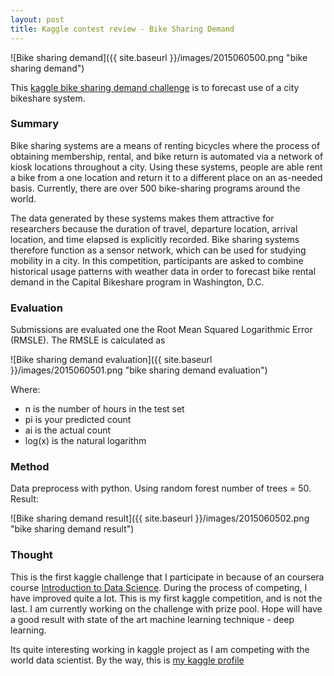 ```yaml
---
layout: post
title: Kaggle contest review - Bike Sharing Demand
---
```


![Bike sharing demand]({{ site.baseurl }}/images/2015060500.png "bike sharing demand")

This [kaggle bike sharing demand challenge](https://www.kaggle.com/c/bike-sharing-demand) is to forecast use of a city bikeshare system.

### Summary

Bike sharing systems are a means of renting bicycles where the process of obtaining membership, rental, and bike return is automated via a network of kiosk locations throughout a city. Using these systems, people are able rent a bike from a one location and return it to a different place on an as-needed basis. Currently, there are over 500 bike-sharing programs around the world.

The data generated by these systems makes them attractive for researchers because the duration of travel, departure location, arrival location, and time elapsed is explicitly recorded. Bike sharing systems therefore function as a sensor network, which can be used for studying mobility in a city. In this competition, participants are asked to combine historical usage patterns with weather data in order to forecast bike rental demand in the Capital Bikeshare program in Washington, D.C.

### Evaluation

Submissions are evaluated one the Root Mean Squared Logarithmic Error (RMSLE). The RMSLE is calculated as

![Bike sharing demand evaluation]({{ site.baseurl }}/images/2015060501.png "bike sharing demand evaluation")

Where:

- n is the number of hours in the test set
- pi is your predicted count
- ai is the actual count
- log(x) is the natural logarithm

### Method

Data preprocess with python. Using random forest number of trees = 50. Result:

![Bike sharing demand result]({{ site.baseurl }}/images/2015060502.png "bike sharing demand result")


### Thought

This is the first kaggle challenge that I participate in because of an coursera course [Introduction to Data Science](https://www.coursera.org/course/datasci).
During the process of competing, I have improved quite a lot. This is my first kaggle competition, and is not the last. I am currently working on the challenge
with prize pool. Hope will have a good result with state of the art machine learning technique - deep learning.

Its quite interesting working in kaggle project as I am competing with the world data scientist. By the way, this is [my kaggle profile](https://www.kaggle.com/nghenglim)



